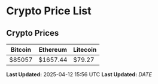 # Crypto Price List

## Crypto Prices
| Bitcoin | Ethereum | Litecoin |
| ------- | -------- | -------- |
| $85057 | $1657.44 | $79.27 |
**Last Updated:** 2025-04-12 15:56 UTC
**Last Updated:** $DATE$
